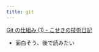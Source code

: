 ```yaml
---
title: git
---
```


[Git の仕組み (1) - こせきの技術日記](https://koseki.hatenablog.com/entry/2014/04/22/inside-git-1)

* 面白そう、後で読みたい
